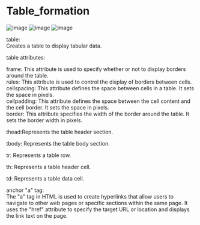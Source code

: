 # Table_formation

![image](https://github.com/Mayankkatheriya/Table_formation/assets/128832286/ad9063c6-07c8-4c73-808a-ec6005a9ed5e)
![image](https://github.com/Mayankkatheriya/Table_formation/assets/128832286/9ea9659e-3181-47f9-b4f1-32a12f5c7f65)
![image](https://github.com/Mayankkatheriya/Table_formation/assets/128832286/dd3936e1-9e05-47e6-95b8-e7fab2bb2cd8)

table:<br>Creates a table to display tabular data.<br>

table attributes:<br>

frame: This attribute is used to specify whether or not to display borders around the table.<br>
rules: This attribute is used to control the display of borders between cells.<br>
cellspacing: This attribute defines the space between cells in a table. It sets the space in pixels.<br>
cellpadding: This attribute defines the space between the cell content and the cell border. It sets the space in pixels.<br>
border: This attribute specifies the width of the border around the table. It sets the border width in pixels.

thead:Represents the table header section.

tbody: Represents the table body section.

tr: Represents a table row.

th: Represents a table header cell.

td: Represents a table data cell.

anchor "a" tag:<br>
The "a" tag in HTML is used to create hyperlinks that allow users to navigate to other web pages or specific sections within the same page. It uses the "href" attribute to specify the target URL or location and displays the link text on the page.

